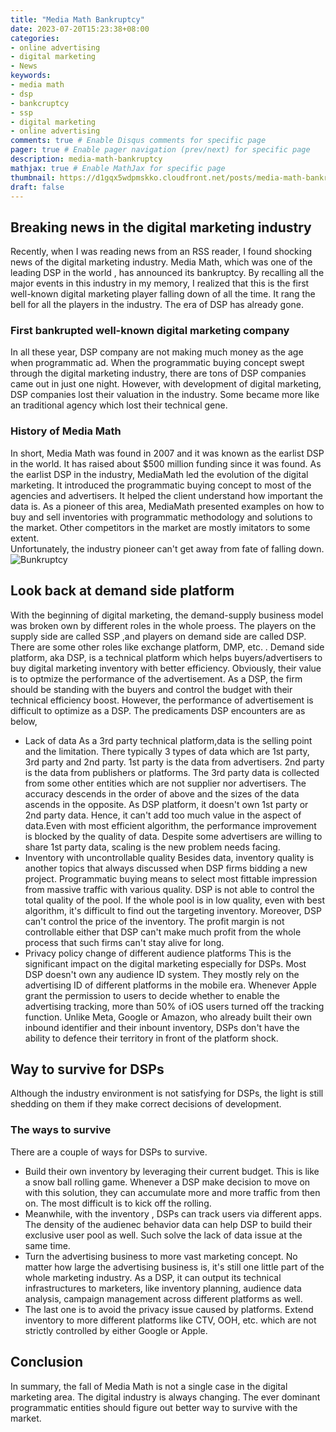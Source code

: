 ```yaml
---
title: "Media Math Bankruptcy"
date: 2023-07-20T15:23:38+08:00
categories:
- online advertising
- digital marketing
- News
keywords:
- media math
- dsp
- bankcruptcy
- ssp
- digital marketing
- online advertising
comments: true # Enable Disqus comments for specific page
pager: true # Enable pager navigation (prev/next) for specific page
description: media-math-bankruptcy
mathjax: true # Enable MathJax for specific page
thumbnail: https://d1gqx5wdpmskko.cloudfront.net/posts/media-math-bankruptcy/media-math-logo.jpeg
draft: false 
---
```


## Breaking news in the digital marketing industry
Recently, when I was reading news from an RSS reader, I found shocking news of the digital marketing industry. Media Math, which was one of the leading DSP in the world , has announced its bankruptcy.
By recalling all the major events in this industry in my memory, I realized that this is the first well-known digital marketing player falling down of all the time. 
It rang the bell for all the players in the industry. The era of DSP has already gone.
### First bankrupted well-known digital marketing company
In all these year, DSP company are not making much money as the age when programmatic ad. When the programmatic buying concept swept through the digital marketing industry, there are tons of DSP companies came out in just one night. However, with development of digital marketing, DSP companies lost their valuation in the industry. Some became more like an traditional agency which lost their technical gene.  
### History of Media Math
In short, Media Math was found in 2007 and it was known as the earlist DSP in the world. It has raised about $500 million funding since it was found. As the earlist DSP in the industry, MediaMath led the evolution of the digital marketing. It introduced the programmatic buying concept to most of the agencies and advertisers. It helped the client understand how important the data is. As a pioneer of this area, MediaMath presented examples on how to buy and sell inventories with programmatic
methodology and solutions to the market. Other competitors in the market are mostly imitators to some extent.  
Unfortunately, the industry pioneer can't get away from fate of falling down.  
![Bunkruptcy](bankcruptcy.jpeg)
## Look back at demand side platform 
With the beginning of digital marketing, the demand-supply business model was broken own by different roles in the whole proess. The players on the supply side are called SSP ,and players on demand side are called DSP. There are some other roles like exchange platform, DMP, etc. . Demand side platform, aka DSP, is a technical platform which helps buyers/advertisers to buy digital marketing inventory with better efficiency. Obviously, their value is to optmize the performance of the
advertisement. 
As a DSP, the firm should be standing with the buyers and control the budget with their technical efficiency boost. However, the performance of advertisement is difficult to optimize as a DSP. The predicaments DSP encounters are as below, 
* Lack of data
    As a 3rd party technical platform,data is the selling point and the limitation. There typically 3 types of data which are 1st party, 3rd party and 2nd party. 1st party is the data from advertisers. 2nd party is the data from publishers or platforms. The 3rd party data is collected from some other entities which are not supplier nor advertisers. The accuracy descends in the order of above and the sizes of the data ascends in the opposite. 
    As DSP platform, it doesn't own 1st party or 2nd party data. Hence, it can't add too much value in the aspect of data.Even with most efficient algorithm, the performance improvement is blocked by the quality of data. Despite some advertisers are willing to share 1st party data, scaling is the new problem needs facing.  
* Inventory with uncontrollable quality
    Besides data, inventory quality is another topics that always discussed when DSP firms bidding a new project. Programmatic buying means to select most fittable impression from massive traffic with various quality. DSP is not able to control the total quality of the pool. If the whole pool is in low quality, even with best algorithm, it's difficult to find out the targeting inventory. Moreover, DSP can't control the price of the inventory. The profit margin is not controllable
    either that DSP can't make much profit from the whole process that such firms can't stay alive for long.  
* Privacy policy change of different audience platforms
    This is the significant impact on the digital marketing especially for DSPs. Most DSP doesn't own any audience ID system. They mostly rely on the advertising ID of different platforms in the mobile era. Whenever Apple grant the permission to users to decide whether to enable the advertising tracking, more than 50% of iOS users turned off the tracking function. Unlike Meta, Google or Amazon, who already built their own inbound identifier and their inbount inventory, DSPs don't have
    the ability to defence their territory in front of the platform shock.   
## Way to survive for DSPs
Although the industry environment is not satisfying for DSPs, the light is still shedding on them if they make correct decisions of development.
### The ways to survive 
There are a couple of ways for DSPs to survive. 
* Build their own inventory by leveraging their current budget. This is like a snow ball rolling game. Whenever a DSP make decision to move on with this solution, they can accumulate more and more traffic from then on. The most difficult is to kick off the rolling. 
* Meanwhile, with the inventory , DSPs can track users via different apps. The density of the audienec behavior data can help DSP to build their exclusive user pool as well. Such solve the lack of data issue at the same time. 
* Turn the advertising business to more vast marketing concept. No matter how large the advertising business is, it's still one little part of the whole marketing industry. As a DSP, it can output its technical infrastructures to marketers, like inventory planning, audience data analysis, campaign management across different platforms as well. 
* The last one is to avoid the privacy issue caused by platforms. Extend inventory to more different platforms like CTV, OOH, etc. which are not strictly controlled by either Google or Apple. 

## Conclusion
In summary, the fall of Media Math is not a single case in the digital marketing area. The digital industry is always changing. The ever dominant programmatic entities should figure out better way to survive with the market.  


